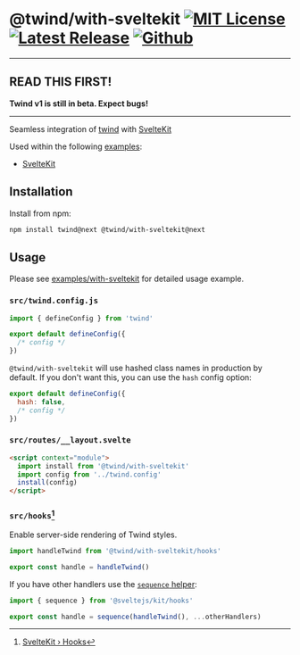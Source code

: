 # @twind/with-sveltekit [![MIT License](https://flat.badgen.net/github/license/tw-in-js/twind)](https://github.com/tw-in-js/twind/blob/next/LICENSE) [![Latest Release](https://flat.badgen.net/npm/v/@twind/with-sveltekit/next?icon=npm&label&cache=10800&color=blue)](https://www.npmjs.com/package/@twind/with-sveltekit/v/next) [![Github](https://flat.badgen.net/badge/icon/tw-in-js%2Ftwind%23sveltekit?icon=github&label)](https://github.com/tw-in-js/twind/tree/next/packages/sveltekit)

---

## READ THIS FIRST!

**Twind v1 is still in beta. Expect bugs!**

---

Seamless integration of [twind](https://github.com/tw-in-js/twind/tree/next/packages/twind) with [SvelteKit](https://kit.svelte.dev)

Used within the following [examples](https://github.com/tw-in-js/twind/tree/next/examples):

- [SvelteKit](https://github.com/tw-in-js/twind/tree/next/examples/with-sveltekit)

## Installation

Install from npm:

```sh
npm install twind@next @twind/with-sveltekit@next
```

## Usage

Please see [examples/with-sveltekit](https://github.com/tw-in-js/twind/tree/next/examples/with-sveltekit) for detailed usage example.

### `src/twind.config.js`

```js
import { defineConfig } from 'twind'

export default defineConfig({
  /* config */
})
```

`@twind/with-sveltekit` will use hashed class names in production by default. If you don't want this, you can use the `hash` config option:

```js
export default defineConfig({
  hash: false,
  /* config */
})
```

### `src/routes/__layout.svelte`

```html
<script context="module">
  import install from '@twind/with-sveltekit'
  import config from '../twind.config'
  install(config)
</script>
```

### `src/hooks`[^1]

Enable server-side rendering of Twind styles.

```js
import handleTwind from '@twind/with-sveltekit/hooks'

export const handle = handleTwind()
```

If you have other handlers use the [`sequence` helper](https://kit.svelte.dev/docs#modules-sveltejs-kit-hooks):

```js
import { sequence } from '@sveltejs/kit/hooks'

export const handle = sequence(handleTwind(), ...otherHandlers)
```

[^1]: [SvelteKit › Hooks](https://kit.svelte.dev/docs#hooks)
